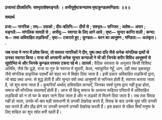 **प्रजास्तं दीपबलिभि: सश्भृताशेषमङ्गलै: ।** **अभीयुर्मृष्टकन्याश्च मृष्टकुण्डलमण्डिता: ॥ ४॥** 

**शब्दार्थ** 

**प्रजा:—** **नागरिक** **; तम्—** **उसको** **; दीप-बलिभि:—** **दीपों से** **; सश्भृत—** **सज्जित** **; अशेष—** **अपार** **; मङ्गलै:—** **मांगलिक सामग्री से** **;** **अभीयु:—** **स्वागत के लिए आगे आये** **; मृष्ट—** **सुन्दर कान्ति वाली** **; कन्या: च—** **तथा अविवाहित लड़कियाँ** **; मृष्ट—** **टकराते हुए** **;** **कुण्डल—** **कान का आभूषण** **; मण्डिता:—** **अलंकृत।** **.** 

**जब राजा ने नगर में प्रवेश किया, तो समस्त नागरिकों ने दीप, पुष्प तथा दधि जैसे अनेक** **मांगलिक द्रव्यों से उनका स्वागत किया। राजा की अगवानी अनेक सुन्दर कन्याओं ने भी की** **जिनके शरीर विविध आभूषणों से सुशोभित थे और जिनके कुण्डल परस्पर टकरा रहे थे।** **तात्पर्य :** वैदिक सवयता के अनुसार किसी विशिष्ट अतिथि, जैसे कि दूल्हे, राजा या गुरु के स्वागत में सुपारी, केला, नवांकुरित गेहूँ, धान, दही तथा ङ्क्षसदूर जैसे मांगलिक प्राकृतिक पदार्थों को शहर भर में बिखेर दिया जाता है। इसी प्रकार अविवाहित लड़कियों द्वारा, जो बाह्य तथा अन्त: से शुद्ध होती हैं और सुन्दर वषों तथा आभूषणों से सज्जित होती हैं, स्वागत कराया जाता है, जो शुभ माना जाता है। कुमारियाँ अर्थात् अविवाहित कन्याएँ, जिनका स्पर्श पुरुष द्वारा नहीं हुआ होता, समाज की माँगलिक सदस्याएँ होती हैं। आज भी हिन्दू समाज के अत्यन्त रूढिग़त परिवारों में अविवाहित लड़कियों को न तो घर के बाहर जाने दिया जाता है और न लड़कों से मिलने दिया जाता है। जब तक विवाह नहीं हो जाता, उनके माँ-बाप बड़ी सावधानी से उनकी देखरेख करते हैं, विवाह के बाद उनके युवा पति उनकी रक्षा करते हैं और प्रौढ़ होने पर उनकी सन्तानें उनकी देखरेख करती हैं। इस प्रकार से रक्षित षियाँ मनुष्य के लिए शकि्त का शुभ स्रोत बनी रहती हैं।  